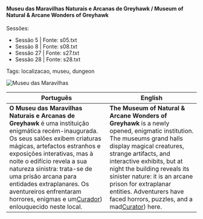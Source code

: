 
#### Museu das Maravilhas Naturais e Arcanas de Greyhawk / Museum of Natural & Arcane Wonders of Greyhawk

Sessões:  
- Sessão 5 | Fonte: s05.txt  
- Sessão 8 | Fonte: s08.txt  
- Sessão 27 | Fonte: s27.txt  
- Sessão 28 | Fonte: s28.txt  

Tags: localizacao, museu, dungeon

![Museu das Maravilhas](assets/location/location_blank.png)

| Português                                                                                                                                                                                                                                                                                                                                                                                                              | English                                                                                                                                                                                                                                                                                                                                                                                 |
| ---------------------------------------------------------------------------------------------------------------------------------------------------------------------------------------------------------------------------------------------------------------------------------------------------------------------------------------------------------------------------------------------------------------------- | --------------------------------------------------------------------------------------------------------------------------------------------------------------------------------------------------------------------------------------------------------------------------------------------------------------------------------------------------------------------------------------- |
| **O Museu das Maravilhas Naturais e Arcanas de Greyhawk** é uma instituição enigmática recém-inaugurada. Os seus salões exibem criaturas mágicas, artefactos estranhos e exposições interativas, mas à noite o edifício revela a sua natureza sinistra: trata-se de uma prisão arcana para entidades extraplanares. Os aventureiros enfrentaram horrores, enigmas e um[Curador](docs/dm/-/npc/Free%20City%20of%20Grehawk/curador.md)) enlouquecido neste local. | **The Museum of Natural & Arcane Wonders of Greyhawk** is a newly opened, enigmatic institution. The museums grand halls display magical creatures, strange artifacts, and interactive exhibits, but at night the building reveals its sinister nature: it is an arcane prison for extraplanar entities. Adventurers have faced horrors, puzzles, and a mad[Curator](docs/dm/-/npc/Free%20City%20of%20Grehawk/curador.md)) here. |




















